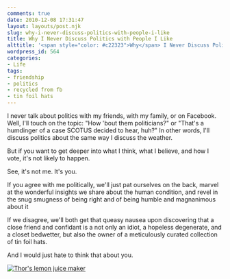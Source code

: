 ```yaml
---
comments: true
date: 2010-12-08 17:31:47
layout: layouts/post.njk
slug: why-i-never-discuss-politics-with-people-i-like
title: Why I Never Discuss Politics with People I Like
alttitle: '<span style="color: #c22323">Why</span> I Never Discuss Politics with People I Like'
wordpress_id: 564
categories:
- Life
tags:
- friendship
- politics
- recycled from fb
- tin foil hats
---
```



I never talk about politics with my friends, with my family, or on Facebook. Well, I'll touch on the topic: "How 'bout them politicians?" or "That's a humdinger of a case SCOTUS decided to hear, huh?" In other words, I'll discuss politics about the same way I discuss the weather.

But if you want to get deeper into what I think, what I believe, and how I vote, it's not likely to happen.

See, it's not me. It's you.

If you agree with me politically, we'll just pat ourselves on the back, marvel at the wonderful insights we share about the human condition, and revel in the snug smugness of being right and of being humble and magnanimous about it

If we disagree, we'll both get that queasy nausea upon discovering that a close friend and confidant is a not only an idiot, a hopeless degenerate, and a closet bedwetter, but also the owner of a meticulously curated collection of tin foil hats.

And I would just hate to think that about you.

[![Thor's lemon juice maker](https://farm4.static.flickr.com/3009/3075110841_8c5ce875b4_m.jpg)](https://www.flickr.com/photos/writesmith/3075110841/)

